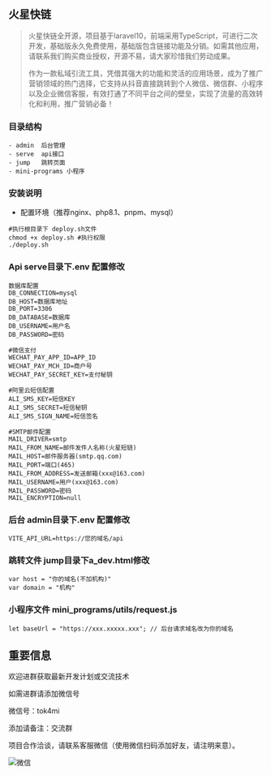 ## 火星快链


> 火星快链全开源，项目基于laravel10，前端采用TypeScript，可进行二次开发，基础版永久免费使用，基础版包含链接功能及分销。如需其他应用，请联系我们购买商业授权，开源不易，请大家珍惜我们劳动成果。
> 
> 作为一款私域引流工具，凭借其强大的功能和灵活的应用场景，成为了推广营销领域的热门选择，它支持从抖音直接跳转到个人微信、微信群、小程序以及企业微信客服，有效打通了不同平台之间的壁垒，实现了流量的高效转化和利用，推广营销必备！


### 目录结构
```
- admin  后台管理
- serve  api接口
- jump   跳转页面
- mini-programs 小程序
```


### 安装说明

- 配置环境（推荐nginx、php8.1、pnpm、mysql）

```
#执行根目录下 deploy.sh文件
chmod +x deploy.sh #执行权限
./deploy.sh
```



### Api serve目录下.env 配置修改
```
数据库配置
DB_CONNECTION=mysql
DB_HOST=数据库地址
DB_PORT=3306
DB_DATABASE=数据库
DB_USERNAME=用户名
DB_PASSWORD=密码

#微信支付
WECHAT_PAY_APP_ID=APP_ID
WECHAT_PAY_MCH_ID=商户号
WECHAT_PAY_SECRET_KEY=支付秘钥

#阿里云短信配置
ALI_SMS_KEY=短信KEY
ALI_SMS_SECRET=短信秘钥
ALI_SMS_SIGN_NAME=短信签名

#SMTP邮件配置
MAIL_DRIVER=smtp
MAIL_FROM_NAME=邮件发件人名称(火星短链)
MAIL_HOST=邮件服务器(smtp.qq.com)
MAIL_PORT=端口(465)
MAIL_FROM_ADDRESS=发送邮箱(xxx@163.com)
MAIL_USERNAME=用户(xxx@163.com)
MAIL_PASSWORD=密码
MAIL_ENCRYPTION=null

```
### 后台 admin目录下.env 配置修改
```
VITE_API_URL=https://您的域名/api
```

### 跳转文件 jump目录下a_dev.html修改
```
var host = "你的域名(不加机构)"
var domain = "机构"
```

### 小程序文件 mini_programs/utils/request.js
```
let baseUrl = "https://xxx.xxxxx.xxx"; // 后台请求域名改为你的域名
```


## 重要信息

欢迎进群获取最新开发计划或交流技术

如需进群请添加微信号

微信号：tok4mi

添加请备注：交流群

项目合作洽谈，请联系客服微信（使用微信扫码添加好友，请注明来意）。

![](https://huoxing.tos-cn-shanghai.volces.com/2024/11/05/HFiFy0AaqSLxmlFb0RScBKgLtGVzC9xXb7M9HCJ5.jpg "微信")
